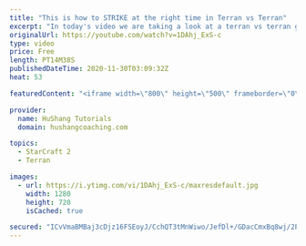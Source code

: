 ```yaml
---
title: "This is how to STRIKE at the right time in Terran vs Terran"
excerpt: "In today's video we are taking a look at a terran vs terran game I played that showcases some patience and how I like to calculate when it's the correct time to attack!  Coaching -------------------------------------------------------------------------- Website: https://www.hushangcoaching.com  Interested"
originalUrl: https://youtube.com/watch?v=1DAhj_ExS-c
type: video
price: Free
length: PT14M38S
publishedDateTime: 2020-11-30T03:09:32Z
heat: 53

featuredContent: "<iframe width=\"800\" height=\"500\" frameborder=\"0\" src=\"https://www.youtube.com/embed/1DAhj_ExS-c\" allow=\"accelerometer; autoplay; encrypted-media; gyroscope; picture-in-picture\" allowfullscreen></iframe>"

provider:
  name: HuShang Tutorials
  domain: hushangcoaching.com

topics:
  - StarCraft 2
  - Terran

images:
  - url: https://i.ytimg.com/vi/1DAhj_ExS-c/maxresdefault.jpg
    width: 1280
    height: 720
    isCached: true

secured: "ICvVmaBMBaj3cDjz16FSEoyJ/CchQT3tMnWiwo/JefDl+/GDacCmxBq8wj/2Psc5o497sb71dIJ6X5/DL83tvBQOaXyNqRCnsh5PWUvUVvQan3wgpbBkQrQ0wth2E1iaoydDStftpJSBYhznYMkUi4m2UUXOPF2XZebAixZPR0ov634dZj5YX/sH6x+azeF2HvmPTQqQHrSMg/GYTQlMrXY3826iPh5tux2omboqw5X88dIsqY8v/ViAVZYL7I290n5K66cuPCGr+S01DloEuEOqTscukAR+FGLDcCJ/HLwHA8gAGizw/w22GgmBgNqqIyWvpTmGlWAnbSASLahPeX/yd97X5EZqwQl0s1dHnYnxzpiZXSpDDqZumenjdzNWGKPg3ZC2Rvgzfy8uGfMQX+u+MxC0YIXvgRFRpGs73HA=;qyPpqb0jTAR+MXWgO01TNw=="
---
```


